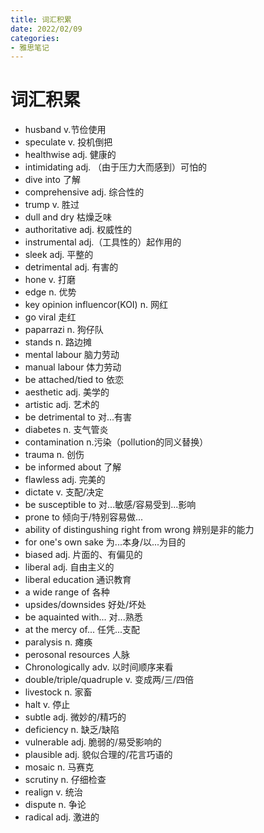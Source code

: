 ```yaml
---
title: 词汇积累
date: 2022/02/09
categories: 
- 雅思笔记
---
```

# 词汇积累
- husband v.节俭使用
- speculate v. 投机倒把
- healthwise adj. 健康的
- intimidating adj. （由于压力大而感到）可怕的
- dive into 了解
- comprehensive adj. 综合性的
- trump v. 胜过
- dull and dry 枯燥乏味
- authoritative adj. 权威性的
- instrumental adj.（工具性的）起作用的  
- sleek adj. 平整的
- detrimental adj. 有害的
- hone v. 打磨
- edge n. 优势
- key opinion influencor(KOI) n. 网红
- go viral 走红
- paparrazi n. 狗仔队
- stands n. 路边摊  
- mental labour 脑力劳动
- manual labour 体力劳动
- be attached/tied to 依恋
- aesthetic adj. 美学的
- artistic adj. 艺术的
- be detrimental to 对...有害  
- diabetes n. 支气管炎
- contamination n.污染（pollution的同义替换）
- trauma n. 创伤  
- be informed about 了解
- flawless adj. 完美的
- dictate v. 支配/决定  
- be susceptible to 对...敏感/容易受到...影响  
- prone to 倾向于/特别容易做...  
- ability of distingushing right from wrong 辨别是非的能力
- for one's own sake 为...本身/以...为目的
- biased adj. 片面的、有偏见的
- liberal adj. 自由主义的
- liberal education 通识教育
- a wide range of 各种
- upsides/downsides 好处/坏处
- be aquainted with... 对...熟悉
- at the mercy of... 任凭...支配
- paralysis n. 瘫痪
- perosonal resources 人脉
- Chronologically adv. 以时间顺序来看
- double/triple/quadruple v. 变成两/三/四倍  
- livestock n. 家畜
- halt v. 停止
- subtle adj. 微妙的/精巧的
- deficiency n. 缺乏/缺陷
- vulnerable adj. 脆弱的/易受影响的
- plausible	adj. 貌似合理的/花言巧语的
- mosaic n. 马赛克
- scrutiny n. 仔细检查
- realign v. 统治
- dispute n. 争论
- radical adj. 激进的
